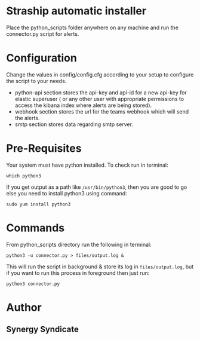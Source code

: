 # Straship automatic installer

Place the python_scripts folder anywhere on any machine and run the connector.py script for alerts.

# Configuration

Change the values in config/config.cfg according to your setup to configure the script to your needs.

- python-api section stores the api-key and api-id for a new api-key for elastic superuser ( or any other user with appropriate permissions to access the kibana index where alerts are being stored).
- webhook section stores the url for the teams webhook which will send the alerts.
- smtp section stores data regarding smtp server.

# Pre-Requisites

Your system must have python installed. To check run in terminal:

``` which python3 ```

If you get output as a path like ``` /usr/bin/python3 ```, then you are good to go else you need to install python3 using command:

``` sudo yum install python3 ```

# Commands

From python_scripts directory run the following in terminal:

``` python3 -u connector.py > files/output.log & ```

This will run the script in background & store its log in ``` files/output.log ```, but if you want to run this process in foreground then just run:

``` python3 connector.py ```

# Author

## Synergy Syndicate